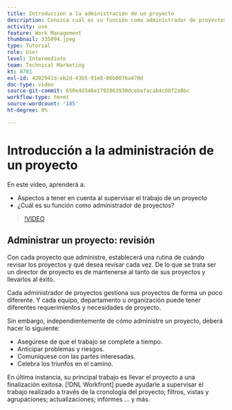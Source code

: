 ```yaml
---
title: Introducción a la administración de un proyecto
description: Conozca cuál es su función como administrador de proyectos y qué ver al monitorizar el trabajo del proyecto.
activity: use
feature: Work Management
thumbnail: 335094.jpeg
type: Tutorial
role: User
level: Intermediate
team: Technical Marketing
kt: 8781
exl-id: 4202941d-eb2d-43b5-91e8-06b0076a470d
doc-type: video
source-git-commit: 650e4d346e1792863930dcebafacab4c88f2a8bc
workflow-type: tm+mt
source-wordcount: '185'
ht-degree: 0%

---
```


# Introducción a la administración de un proyecto

En este vídeo, aprenderá a:

* Aspectos a tener en cuenta al supervisar el trabajo de un proyecto
* ¿Cuál es su función como administrador de proyectos?

>[!VIDEO](https://video.tv.adobe.com/v/335094/?quality=12&learn=on)

## Administrar un proyecto: revisión

Con cada proyecto que administre, establecerá una rutina de cuándo revisar los proyectos y qué desea revisar cada vez. De lo que se trata ser un director de proyecto es de mantenerse al tanto de sus proyectos y llevarlos al éxito.

Cada administrador de proyectos gestiona sus proyectos de forma un poco diferente. Y cada equipo, departamento u organización puede tener diferentes requerimientos y necesidades de proyecto.

Sin embargo, independientemente de cómo administre un proyecto, deberá hacer lo siguiente:

* Asegúrese de que el trabajo se complete a tiempo.
* Anticipar problemas y riesgos.
* Comuníquese con las partes interesadas.
* Celebra los triunfos en el camino.

En última instancia, su principal trabajo es llevar el proyecto a una finalización exitosa. [!DNL Workfront] puede ayudarle a supervisar el trabajo realizado a través de la cronología del proyecto; filtros, vistas y agrupaciones; actualizaciones; informes ... y más.

<!---
learn more urls
3 universal principles of project management
What is a project manager?
Project management knowledge areas
9 best practices for effective project management
10 work management problems and how to solve them
--->
